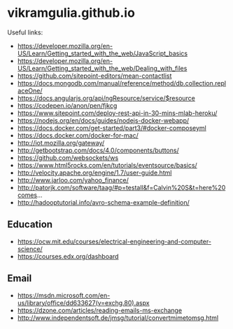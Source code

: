 vikramgulia.github.io
=====================

Useful links:
* https://developer.mozilla.org/en-US/Learn/Getting_started_with_the_web/JavaScript_basics
* https://developer.mozilla.org/en-US/Learn/Getting_started_with_the_web/Dealing_with_files
* https://github.com/sitepoint-editors/mean-contactlist
* https://docs.mongodb.com/manual/reference/method/db.collection.replaceOne/
* https://docs.angularjs.org/api/ngResource/service/$resource
* https://codepen.io/anon/pen/fjkcg
* https://www.sitepoint.com/deploy-rest-api-in-30-mins-mlab-heroku/
* https://nodejs.org/en/docs/guides/nodejs-docker-webapp/
* https://docs.docker.com/get-started/part3/#docker-composeyml
* https://docs.docker.com/docker-for-mac/
* http://iot.mozilla.org/gateway/
* http://getbootstrap.com/docs/4.0/components/buttons/
* https://github.com/websockets/ws
* https://www.html5rocks.com/en/tutorials/eventsource/basics/
* http://velocity.apache.org/engine/1.7/user-guide.html
* http://www.jarloo.com/yahoo_finance/
* http://patorjk.com/software/taag/#p=testall&f=Calvin%20S&t=here%20comes...
* http://hadooptutorial.info/avro-schema-example-definition/

## Education
* https://ocw.mit.edu/courses/electrical-engineering-and-computer-science/
* https://courses.edx.org/dashboard

## Email
* https://msdn.microsoft.com/en-us/library/office/dd633627(v=exchg.80).aspx
* https://dzone.com/articles/reading-emails-ms-exchange
* http://www.independentsoft.de/jmsg/tutorial/convertmimetomsg.html
